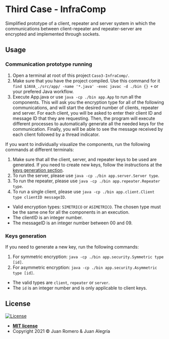 # Third Case - InfraComp

Simplified prototype of a client, repeater and server system in which the communications between client-repeater and repeater-server are encrypted and implemented through sockets.

## Usage

### Communication prototype running

1. Open a terminal at root of this project `Caso3-InfraComp/`.
2. Make sure that you have the project compiled. Use this command for it `find $JAVA_./src/app/ -name '*.java' -exec javac -d ./bin {} +` or your prefered Java workflow.
3. Execute App.java or use `java -cp ./bin app.App` to run all the components. This will ask you the encryption type for all of the following communications, and will start the desired number of clients, repeater and server. For each client, you will be asked to enter their client ID and message ID that they are requesting. Then, the program will execute different processes to automatically generate all the needed keys for the communication. Finally, you will be able to see the message received by each client followed by a thread indicator.

If you want to individually visualize the components, run the following commands at different terminals:

1. Make sure that all the client, server, and repeater keys to be used are generated. If you need to create new keys, follow the instructions at the [keys generation section](#keys-generation).
2. To run the server, please use `java -cp ./bin app.server.Server type`.
3. To run the repeater, please use `java -cp ./bin app.repeater.Repeater type`.
4. To run a single client, please use `java -cp ./bin app.client.Client type clientID messageID`.

- Valid encryption types: `SIMETRICO` or `ASIMETRICO`. The chosen type must be the same one for all the components in an execution.
- The clientID is an integer number.
- The messageID is an integer number between 00 and 09.

### Keys generation

If you need to generate a new key, run the following commands:

1. For symmetric encryption: `java -cp ./bin app.security.Symmetric type [id]`.
2. For asymmetric encryption: `java -cp ./bin app.security.Asymmetric type [id]`.

- The valid types are `client`, `repeater` or `server`.
- The `id` is an integer number and is only applicable to client keys.

## License

[![License](http://img.shields.io/:license-mit-blue.svg?style=flat-square)](http://badges.mit-license.org)

- **[MIT license](LICENSE)**
- Copyright 2021 © Juan Romero & Juan Alegría

